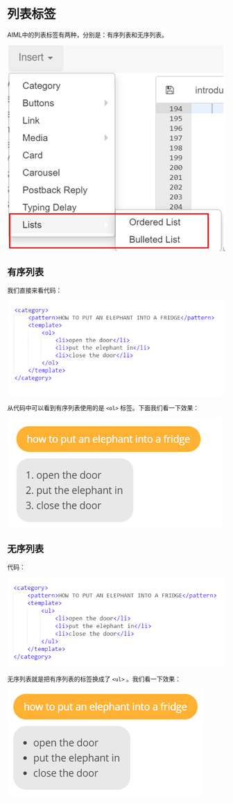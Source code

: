 列表标签
=============
AIML中的列表标签有两种，分别是：有序列表和无序列表。 

![31](images/31.png) 
## 有序列表

我们直接来看代码：  

![32](images/32.png)  

从代码中可以看到有序列表使用的是 `<ol>` 标签。下面我们看一下效果：  

![33](images/33.png)  

## 无序列表

代码：  

![34](images/34.png)  

无序列表就是把有序列表的标签换成了 `<ul>` 。我们看一下效果：  

![35](images/35.png)  